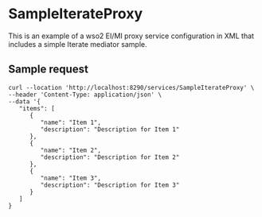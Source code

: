 # SampleIterateProxy

This is an example of a wso2 EI/MI proxy service configuration in XML that includes a simple Iterate mediator sample.

## Sample request
```
curl --location 'http://localhost:8290/services/SampleIterateProxy' \
--header 'Content-Type: application/json' \
--data '{
   "items": [
      {
         "name": "Item 1",
         "description": "Description for Item 1"
      },
      {
         "name": "Item 2",
         "description": "Description for Item 2"
      },
      {
         "name": "Item 3",
         "description": "Description for Item 3"
      }
   ]
}
```
